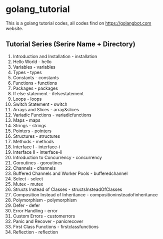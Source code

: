 # golang_tutorial

This is a golang tutorial codes, all codes find on https://golangbot.com website.

## Tutorial Series (Serire Name + Directory)

1. Introduction and Installation - installation
2. Hello World - hello
3. Variables - variables
4. Types - types
5. Constants - constants
6. Functions - functions
7. Packages - packages
8. If else statement - ifelsestatement
9. Loops - loops
10. Switch Statement - switch
11. Arrays and Slices - array&slices
12. Variadic Functions - variadicfunctions
13. Maps - maps
14. Strings - strings
15. Pointers - pointers
16. Structures - structures
17. Methods - methods
18. Interface I - interface-i
19. Interface II - interface-ii
20. Introduction to Concurrency - concurrency
21. Goroutines - goroutines
22. Channels - channels
23. Buffered Channels and Worker Pools - bufferedchannel
24. Select - select
25. Mutex - mutex
26. Structs Instead of Classes - structsInsteadOfClasses
27. Composition Instead of Inheritance - compositioninsteadofinheritance
28. Polymorphism - polymorphism
29. Defer - defer
30. Error Handling - error
31. Custom Errors - customerrors
32. Panic and Recover - panicrecover
33. First Class Functions - firstclassfunctions
34. Reflection - reflection